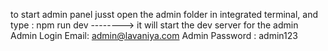 to start admin panel jusst open the admin folder in integrated terminal, and type : npm run dev
--------> it will start the dev server for the admin
Admin Login Email: admin@lavaniya.com
Admin Password : admin123